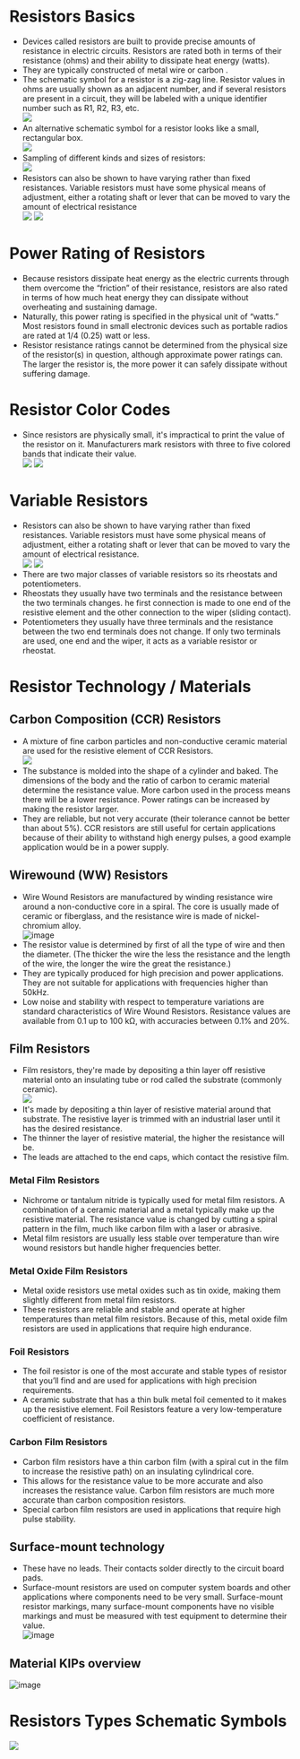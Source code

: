 # Resistors Basics
- Devices called resistors are built to provide precise amounts of resistance in electric circuits. Resistors are rated both in terms of their resistance (ohms) and their ability to dissipate heat energy (watts).
- They are typically constructed of metal wire or carbon .
- The schematic symbol for a resistor is a zig-zag line. Resistor values in ohms are usually shown as an adjacent number, and if several resistors are present in a circuit, they will be labeled with a unique identifier number such as R1, R2, R3, etc.<br />
![](https://www.allaboutcircuits.com/uploads/articles/resistor-values-150-25-ohms.jpg) 
 - An alternative schematic symbol for a resistor looks like a small, rectangular box.<br />
 ![](https://www.allaboutcircuits.com/uploads/articles/rectangular-box-resistor-schematic-symbol.jpg)
 - Sampling of different kinds and sizes of resistors:<br />
 ![](https://www.allaboutcircuits.com/uploads/articles/example-sizes-resistors.jpg)
  - Resistors can also be shown to have varying rather than fixed resistances. Variable resistors must have some physical means of adjustment, either a rotating shaft or lever that can be moved to vary the amount of electrical resistance<br />
 ![](https://www.allaboutcircuits.com/uploads/articles/variable-resistance-resistors.jpg) ![](https://www.allaboutcircuits.com/uploads/articles/potentiometer-as-resistor.jpg)
 
# Power Rating of Resistors
- Because resistors dissipate heat energy as the electric currents through them overcome the “friction” of their resistance, resistors are also rated in terms of how much heat energy they can dissipate without overheating and sustaining damage. 
-  Naturally, this power rating is specified in the physical unit of “watts.” Most resistors found in small electronic devices such as portable radios are rated at 1/4 (0.25) watt or less.
- Resistor resistance ratings cannot be determined from the physical size of the resistor(s) in question, although approximate power ratings can. The larger the resistor is, the more power it can safely dissipate without suffering damage.

# Resistor Color Codes
-  Since resistors are physically small, it's impractical to print the value of the resistor on it. Manufacturers mark resistors with three to five colored bands that indicate their value.<br />
![](https://sub.allaboutcircuits.com/images/11067.png)
![](https://www.pc-control.co.uk/images/resistor_code2.gif)

# Variable Resistors
- Resistors can also be shown to have varying rather than fixed resistances. Variable resistors must have some physical means of adjustment, either a rotating shaft or lever that can be moved to vary the amount of electrical resistance.<br />
 ![](https://www.allaboutcircuits.com/uploads/articles/variable-resistance-resistors.jpg) ![](https://www.allaboutcircuits.com/uploads/articles/potentiometer-as-resistor.jpg)
- There are two major classes of variable resistors so its rheostats and potentiometers.
- Rheostats they usually have two terminals and the resistance between the two terminals changes. he first connection is made to one end of the resistive element and the other connection to the wiper (sliding contact). 
- Potentiometers they usually have three terminals and the resistance between the two end terminals does not change. If only two terminals are used, one end and the wiper, it acts as a variable resistor or rheostat.


# Resistor Technology / Materials
## Carbon Composition (CCR) Resistors
- A mixture of fine carbon particles and non-conductive ceramic material are used for the resistive element of CCR Resistors.<br />
![](https://eepower.com/uploads/education/carbon_composition_resistor.png)
- The substance is molded into the shape of a cylinder and baked. The dimensions of the body and the ratio of carbon to ceramic material determine the resistance value. More carbon used in the process means there will be a lower resistance. Power ratings can be increased by making the resistor larger.
- They are reliable, but not very accurate (their tolerance cannot be better than about 5%). CCR resistors are still useful for certain applications because of their ability to withstand high energy pulses, a good example application would be in a power supply.

## Wirewound (WW) Resistors
- Wire Wound Resistors are manufactured by winding resistance wire around a non-conductive core in a spiral. The core is usually made of ceramic or fiberglass, and the resistance wire is made of nickel-chromium alloy. <br />
![image](https://user-images.githubusercontent.com/86968217/164689501-d6ed4e6d-3d8b-4bfe-809a-d8c1fdcd2ff7.png)
- The resistor value is determined by first of all the type of wire and then the diameter. (The thicker the wire the less the resistance and the length of the wire, the longer the wire the great the resistance.)
- They are typically produced for high precision and power applications. They are not suitable for applications with frequencies higher than 50kHz.
- Low noise and stability with respect to temperature variations are standard characteristics of Wire Wound Resistors. Resistance values are available from 0.1 up to 100 kΩ, with accuracies between 0.1% and 20%.

## Film Resistors
- Film resistors, they're made by depositing a thin layer off resistive material onto an insulating tube or rod called the substrate (commonly ceramic). <br />
![](https://n7f2x3w4.rocketcdn.me/wp-content/uploads/2018/08/R3_1-film-resistor-structure.jpg)
- It's made by depositing a thin layer of resistive material around that substrate. The resistive layer is trimmed with an industrial laser until it has the desired resistance. 
- The thinner the layer of resistive material, the higher the resistance will be. 
- The leads are attached to the end caps, which contact the resistive film.

### Metal Film Resistors
- Nichrome or tantalum nitride is typically used for metal film resistors. A combination of a ceramic material and a metal typically make up the resistive material. The resistance value is changed by cutting a spiral pattern in the film, much like carbon film with a laser or abrasive. 
- Metal film resistors are usually less stable over temperature than wire wound resistors but handle higher frequencies better.

### Metal Oxide Film Resistors
- Metal oxide resistors use metal oxides such as tin oxide, making them slightly different from metal film resistors. 
- These resistors are reliable and stable and operate at higher temperatures than metal film resistors. Because of this, metal oxide film resistors are used in applications that require high endurance.

### Foil Resistors
- The foil resistor is  one of the most accurate and stable types of resistor that you’ll find and are used for applications with high precision requirements. 
- A ceramic substrate that has a thin bulk metal foil cemented to it makes up the resistive element. Foil Resistors feature a very low-temperature coefficient of resistance.

### Carbon Film Resistors
- Carbon film resistors have a thin carbon film (with a spiral cut in the film to increase the resistive path) on an insulating cylindrical core. 
- This allows for the resistance value to be more accurate and also increases the resistance value. Carbon film resistors are much more accurate than carbon composition resistors. 
- Special carbon film resistors are used in applications that require high pulse stability.

## Surface-mount technology
- These have no leads. Their contacts solder directly to the circuit board pads.
- Surface-mount resistors are used on computer system boards and other applications where components need to be very small. Surface-mount resistor markings, many surface-mount components have no visible markings and must be measured with test equipment to determine their value. <br />
![image](https://user-images.githubusercontent.com/86968217/164689419-370c7d6c-3cf9-4e35-8c39-8e3ae6a14f19.png)

## Material KIPs overview
![image](https://user-images.githubusercontent.com/86968217/164677991-5b0b70b9-6842-4ad6-a582-9b6fb7ce92a6.png)

# Resistors Types Schematic Symbols
![](https://www.allaboutcircuits.com/uploads/articles/common-types-of-resistors.jpg)
